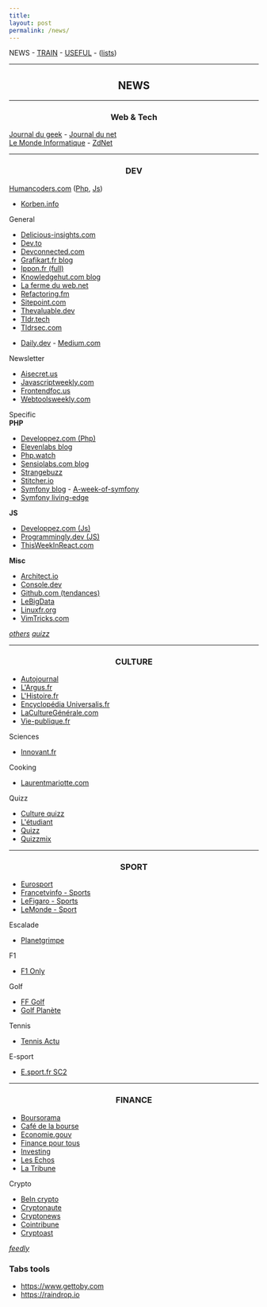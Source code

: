 ```yaml
---
title:
layout: post 
permalink: /news/ 
---
```


NEWS - [TRAIN](https://cylmat.github.io/train) - [USEFUL](https://cylmat.github.io/useful) - ([lists](https://cylmat.github.io/lists))

---
## <center>NEWS</center>
---

### <center>Web & Tech</center>

[Journal du geek](https://www.journaldugeek.com/category/sur-le-web) - [Journal du net](https://www.journaldunet.com/web-tech)   
[Le Monde Informatique](https://www.lemondeinformatique.fr/internet-et-e-business-11.html) - [ZdNet](https://www.zdnet.fr/actualites/php-4000000130q.htm)

---

### <center>DEV</center>

[Humancoders.com](https://news.humancoders.com) ([Php](https://news.humancoders.com/t/php), [Js](https://news.humancoders.com/t/javascript))  
- [Korben.info](https://korben.info)     

General
- [Delicious-insights.com](https://delicious-insights.com/fr/articles-et-tutos)
- [Dev.to](https://dev.to)
- [Devconnected.com](https://devconnected.com)
- [Grafikart.fr blog](https://grafikart.fr/blog)
- [Ippon.fr (full)](https://blog.ippon.fr)
- [Knowledgehut.com blog](https://www.knowledgehut.com/blog)
- [La ferme du web.net](https://www.lafermeduweb.net) 
- [Refactoring.fm](https://refactoring.fm)
- [Sitepoint.com](https://www.sitepoint.com/blog)
- [Thevaluable.dev](https://thevaluable.dev)
- [Tldr.tech](https://tldr.tech)
- [Tldrsec.com](https://tldrsec.com)

+ [Daily.dev](https://daily.dev) - [Medium.com](https://medium.com)

Newsletter
- [Aisecret.us](https://aisecret.us)
- [Javascriptweekly.com](https://javascriptweekly.com)
- [Frontendfoc.us](https://frontendfoc.us)
- [Webtoolsweekly.com](https://webtoolsweekly.com)

Specific  
**PHP**
- [Developpez.com (Php)](https://php.developpez.com)
- [Elevenlabs blog](https://blog.eleven-labs.com) 
- [Php.watch](https://php.watch)
- [Sensiolabs.com blog](https://blog.sensiolabs.com/fr)
- [Strangebuzz](https://www.strangebuzz.com/fr)
- [Stitcher.io](https://stitcher.io)
- [Symfony blog](https://symfony.com/blog) - [A-week-of-symfony](https://symfony.com/blog/category/a-week-of-symfony)
- [Symfony living-edge](https://symfony.com/blog/category/living-on-the-edge)

**JS**
+ [Developpez.com (Js)](https://javascript.developpez.com)
+ [Programmingly.dev (JS)](https://programmingly.dev)
+ [ThisWeekInReact.com](https://thisweekinreact.com/articles)

**Misc**
* [Architect.io](https://www.architect.io/blog)
* [Console.dev](https://console.dev)
* [Github.com (tendances)](https://github.com/trending)
* [LeBigData](https://www.lebigdata.fr)
* [Linuxfr.org](https://linuxfr.org)
* [VimTricks.com](https://vimtricks.com)

[_others_](https://github.com/cylmat/docs/blob/main/News.md)
[_quizz_](https://github.com/cylmat/docs/blob/main/Quizz.md)

---
  
### <center>CULTURE</center>

- [Autojournal](https://www.autojournal.fr)
- [L'Argus.fr](https://www.largus.fr/actualite-automobile/economie)
- [L'Histoire.fr](https://www.lhistoire.fr)
- [Encyclopédia Universalis.fr](https://www.universalis.fr)
- [LaCultureGénérale.com](https://www.laculturegenerale.com)
- [Vie-publique.fr](https://www.vie-publique.fr)

Sciences
- [Innovant.fr](https://www.innovant.fr)

Cooking
+ [Laurentmariotte.com](https://www.laurentmariotte.com/petits-plats-en-equilibre)

Quizz
+ [Culture quizz](https://www.culturequizz.com)
+ [L'étudiant](https://www.letudiant.fr/quiz/culture-generale.html)
+ [Quizz](https://www.quizz.fr)
+ [Quizzmix](https://www.quizzmix.com)

---

### <center>SPORT</center>

- [Eurosport](https://www.eurosport.fr)
- [Francetvinfo - Sports](https://www.francetvinfo.fr/sports)
- [LeFigaro - Sports](https://www.lefigaro.fr/sports)
- [LeMonde - Sport](https://www.lemonde.fr/sport)

Escalade
- [Planetgrimpe](https://planetgrimpe.com)

F1
- [F1 Only](https://f1only.fr)

Golf
- [FF Golf](https://www.ffgolf.org)  
- [Golf Planète](https://www.golfplanete.com)

Tennis
- [Tennis Actu](https://www.tennisactu.net)

E-sport
- [E.sport.fr SC2](https://e.sport.fr/tag/starcraft-ii)

---

### <center>FINANCE</center>

- [Boursorama](https://www.boursorama.com/bourse/actualites)
- [Café de la bourse](https://www.cafedelabourse.com)
- [Economie.gouv](https://www.economie.gouv.fr)  
- [Finance pour tous](https://www.lafinancepourtous.com)
- [Investing](https://fr.investing.com)
- [Les Echos](https://www.lesechos.fr)  
- [La Tribune](https://www.latribune.fr)

Crypto
- [BeIn crypto](https://fr.beincrypto.com)
- [Cryptonaute](https://cryptonaute.fr)
- [Cryptonews](https://fr.cryptonews.com)
- [Cointribune](https://www.cointribune.com)
- [Cryptoast](https://cryptoast.fr)

[_feedly_](https://feedly.com)

### Tabs tools

- https://www.gettoby.com
- https://raindrop.io
